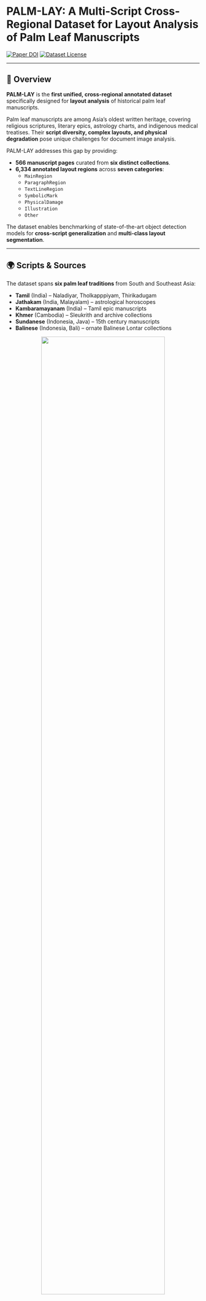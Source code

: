 # PALM-LAY: A Multi-Script Cross-Regional Dataset for Layout Analysis of Palm Leaf Manuscripts

[![Paper DOI](https://img.shields.io/badge/Paper-ICDAR_DALL_2025-blue)](link-to-paper)
[![Dataset License](https://img.shields.io/badge/License-CC_BY--NC--SA_4.0-green.svg)](https://creativecommons.org/licenses/by-nc-sa/4.0/)

---

## 📖 Overview

**PALM-LAY** is the **first unified, cross-regional annotated dataset** specifically designed for **layout analysis** of historical palm leaf manuscripts.  

Palm leaf manuscripts are among Asia’s oldest written heritage, covering religious scriptures, literary epics, astrology charts, and indigenous medical treatises. Their **script diversity, complex layouts, and physical degradation** pose unique challenges for document image analysis.

PALM-LAY addresses this gap by providing:

- **566 manuscript pages** curated from **six distinct collections**.  
- **6,334 annotated layout regions** across **seven categories**:
  - `MainRegion`
  - `ParagraphRegion`
  - `TextLineRegion`
  - `SymbolicMark`
  - `PhysicalDamage`
  - `Illustration`
  - `Other`  

The dataset enables benchmarking of state-of-the-art object detection models for **cross-script generalization** and **multi-class layout segmentation**.

---

## 🌍 Scripts & Sources

The dataset spans **six palm leaf traditions** from South and Southeast Asia:

- **Tamil** (India) – Naladiyar, Tholkapppiyam, Thirikadugam  
- **Jathakam** (India, Malayalam) – astrological horoscopes  
- **Kambaramayanam** (India) – Tamil epic manuscripts  
- **Khmer** (Cambodia) – Sleukrith and archive collections  
- **Sundanese** (Indonesia, Java) – 15th century manuscripts  
- **Balinese** (Indonesia, Bali) – ornate Balinese Lontar collections  

<p align="center">
  <img src="figures/fig1_examples.png" width="80%"><br>
  <em>Fig. 1 – Examples of palm leaf manuscripts across six scripts and regions.</em>
</p>

---

## 🗂️ Layout Annotation Schema

Each image is annotated using **seven consistent region categories**:

| Category          | Description |
|-------------------|-------------|
| **MainRegion**    | Primary content area; whole text block |
| **ParagraphRegion** | Grouped blocks of related text lines |
| **TextLineRegion** | Individual horizontal lines of text |
| **SymbolicMark** | Section dividers, religious symbols |
| **PhysicalDamage** | Binding holes, cracks, fading |
| **Illustration** | Deities, animals, cultural drawings |
| **Other** | Non-original (stamps, labels, notes) |

<p align="center">
  <img src="figures/fig2_layout_categories.png" width="80%"><br>
  <em>Fig. 2 – Visualization of annotated regions across scripts.</em>
</p>

---

## 📊 Dataset Statistics

| Script            | Pages | Train | Test |
|-------------------|------:|------:|-----:|
| Tamil             | 101   | 81    | 20   |
| Jathakam          | 108   | 86    | 22   |
| Kambaramayanam    | 41    | 33    | 8    |
| Khmer             | 155   | 124   | 31   |
| Balinese          | 100   | 80    | 20   |
| Sundanese         | 61    | 49    | 12   |
| **Total**         | **566** | **453** | **113** |

- **Total regions annotated:** 6,334  
- **Illustrations:** concentrated in Balinese and Tamil subsets  
- **PhysicalDamage:** consistently present across all collections  

<p align="center">
  <img src="figures/fig3_annotation_workflow.png" width="80%"><br>
  <em>Fig. 3 – Annotation workflow and quality control pipeline.</em>
</p>

---

## ⚙️ Benchmarking Experiments

Experiments:

1. **Script-specific performance** – trained & tested per script.  
2. **Cross-script generalization** – trained on combined dataset, tested across all scripts.

### Key Findings

- **High accuracy** on `MainRegion`, `ParagraphRegion`, and `TextLineRegion`.  
- **Lower accuracy** on small/rare categories (`SymbolicMark`, `PhysicalDamage`, `Other`).  
- **YOLO series** excelled on small-object detection.  
- **Transformer-based DETR** models handled large, structured regions well.  
- **Cross-script training** improved underrepresented categories, showing feature transfer across scripts.

<p align="center">
  <img src="figures/fig4_detection_results.png" width="80%"><br>
  <em>Fig. 4 – Sample detection outputs on different scripts.</em>
</p>
##  🚀 Quick Sample Introduction

### 1. Install dependencies
```bash
pip install -r requirements.txt

# YOLOv8 / YOLOv9 / YOLOv11
python main.py train-yolo* --weights yolov**.pt --epochs 100

# DETR
python main.py train-detr --epochs 100 --batch 4

# RF-DETR (external repo required)
python main.py train-rfdetr \
  CONFIG=configs/rf_detr.py
```
## 🙏 Acknowledgements

Manuscript collections sourced from **India, Cambodia and Indonesia** under open Creative Commons licenses.

Annotation team included students and researchers from **Cambodia, China, and Indonesia**.

**Funding Support:** This is part of the **PALM-WORLD project** is supported by **The World Academy of Sciences (Italy), the Chinese Academy of Sciences (China), One-to-Many Research (Cambodia), and the National Natural Science Foundation of China (China)**.


## 🔗 References
Nair, B.B., Rani, N.S. (2023). *HMPLMD: Handwritten Malayalam palm leaf manuscript dataset.
Jailingeswari, I., Gopinathan, S. (2024). *Tamil handwritten palm leaf manuscript dataset (TH-PLMD). 
Valy, D., Verleysen, M., Chhun, S., Burie, J.C. (2017). *A new Khmer palm leaf manuscript dataset for document analysis and recognition: Sleukrith Set.
Suryani, M., Paulus, E., Hadi, S., Darsa, U.A., Burie, J.C. (2017). *The handwritten Sundanese palm leaf manuscript dataset from 15th century.*
Kesiman, M.W.A., Burie, J.C., Wibawantara, G.N.M.A., Sunarya, I.M.G., Ogier, J.M. (2016). *AMADI_LontarSet: The first handwritten Balinese palm leaf manuscripts dataset.
Kesiman, M.W.A., Valy, D., Burie, J.C., Paulus, E., Suryani, M., Hadi, S., Verleysen, M., Chhun, S., Ogier, J.M. (2018). *ICFHR 2018 competition on document image analysis tasks for Southeast Asian palm leaf manuscripts.

## 📚 Citation

If you find **PALM-LAY** interesting and useful for your research, please cite:

```bibtex
@inproceedings{thuon2025palmlay,
  title     = {PALM-LAY: A Multi-Script Cross-Regional Dataset for Layout Analysis of Palm Leaf Manuscripts},
  author    = {Thuon, Nimol and Du, Jun and Theang, Panhapin and Thuon, Ratana},
  booktitle = {Proceedings of the International Conference on Document Analysis and Recognition (ICDAR)},
  year      = {2025},
  publisher = {Springer},
}

